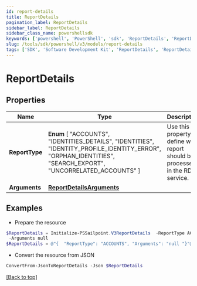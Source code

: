 ```yaml
---
id: report-details
title: ReportDetails
pagination_label: ReportDetails
sidebar_label: ReportDetails
sidebar_class_name: powershellsdk
keywords: ['powershell', 'PowerShell', 'sdk', 'ReportDetails', 'ReportDetails'] 
slug: /tools/sdk/powershell/v3/models/report-details
tags: ['SDK', 'Software Development Kit', 'ReportDetails', 'ReportDetails']
---
```



# ReportDetails

## Properties

Name | Type | Description | Notes
------------ | ------------- | ------------- | -------------
**ReportType** |  **Enum** [  "ACCOUNTS",    "IDENTITIES_DETAILS",    "IDENTITIES",    "IDENTITY_PROFILE_IDENTITY_ERROR",    "ORPHAN_IDENTITIES",    "SEARCH_EXPORT",    "UNCORRELATED_ACCOUNTS" ] | Use this property to define what report should be processed in the RDE service. | [optional] 
**Arguments** | [**ReportDetailsArguments**](report-details-arguments) |  | [optional] 

## Examples

- Prepare the resource
```powershell
$ReportDetails = Initialize-PSSailpoint.V3ReportDetails  -ReportType ACCOUNTS `
 -Arguments null
$ReportDetails = @"{  "ReportType": "ACCOUNTS", "Arguments": "null "}"@
```

- Convert the resource from JSON
```powershell
ConvertFrom-JsonToReportDetails -Json $ReportDetails
```


[[Back to top]](#) 

